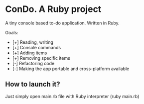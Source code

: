 ConDo. A Ruby project
==============
A tiny console based to-do application. Written in Ruby.



Goals:
- [+] Reading, writing
- [+] Console commands
- [+] Adding items
- [+] Removing specific items
- [-] Refactoring code
- [-] Making the app portable and cross-platform available

How to launch it?
---------------
Just simply open main.rb file with Ruby interpreter (ruby main.rb)